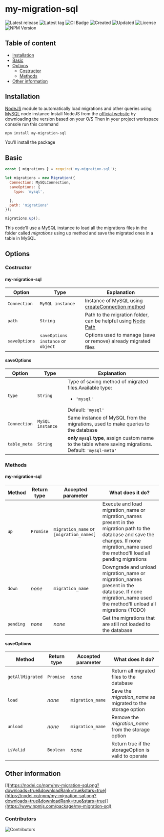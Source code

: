 # my-migration-sql


![Latest release](https://badgen.net/github/release/DenisFerrero/my-migration-sql)
![Latest tag](https://badgen.net/github/tag/DenisFerrero/my-migration-sql)
![CI Badge](https://badgen.net/github/status/DenisFerrero/my-migration-sql/master/ci)
![Created](https://badges.pufler.dev/created/DenisFerrero/my-migration-sql)
![Updated](https://badges.pufler.dev/updated/DenisFerrero/my-migration-sql)
![License](https://badgen.net/github/license/DenisFerrero/my-migration-sql)
![NPM Version](https://badgen.net/npm/v/my-migration-sql)


## Table of content
- [Installation](#installation)
- [Basic](#basic)
- [Options](#options)
  - [Costructor](#costructor)
  - [Methods](#methods)
- [Other information](#other-information)


## Installation

[NodeJS](https://nodejs.org/) module to automatically load migrations and other queries using [MySQL](https://github.com/mysqljs/mysql) node instance
Install NodeJS from the [official website](https://nodejs.org/en/download/) by downloading the version based on your O/S
Then in your project workspace console run this command
```sh
npm install my-migration-sql
```
You'll install the package

## Basic
```js
const { migrations } = require('my-migration-sql');

let migrations = new Migration({
  Connection: MySQLConnection,
  saveOptions: {
    type: 'mysql',

  },
  path: 'migrations'
});

migrations.up();
```
This code'll use a MySQL instance to load all the migrations files in the folder called *migrations* using up method and save the migrated ones in a table in MySQL

## Options 
### Costructor
#### my-migration-sql

| Option                   | Type              | Explanation              |
|---------------------------|----------------------------|--------------------------|
| ``Connection``            | ``MySQL instance``             |Instance of MySQL using [createConnection method](https://github.com/mysqljs/mysql/blob/master/Readme.md#establishing-connections)|
| ``path``                  | ``String``                           |Path to the migration folder, can be helpful using [Node Path](https://www.npmjs.com/package/path)                          |
| ``saveOptions``               | ``saveOptions instance`` or ``object``|Options used to manage (save or remove) already migrated files|

#### saveOptions
| Option              | Type               | Explanation        |
|---------------------|--------------------|--------------------|
| ``type``            | ``String``         | Type of saving method of migrated files.Available type:<ul><li>``'mysql'``</li></ul>Default: ``'mysql'``|
| ``Connection``      | ``MySQL instance`` | Same instance of MySQL from the migrations, used to make queries to the database|
| ``table_meta``      | ``String``         | **only ``mysql`` type**, assign custom name to the table where saving migrations.<br>Default: ``'mysql-meta'``

### Methods
#### my-migration-sql
| Method      | Return type | Accepted parameter                          | What does it do?                                                                                                                                                                             |
|-------------|-------------|---------------------------------------------|----------------------------------------------------------------------------------------------------------------------------------------------------------------------------------------------|
| ``up``      | ``Promise`` | ``migration_name`` or ``[migration_names]`` | Execute and load migration_name or migration_names present in the migration path to the database and save the changes. If none migration_name used the method'll load all pending migrations  |
| ``down``    | *none*      | ``migration_name``                          | Downgrade and unload migration_name or migration_names present in the database. If none migration_name used the method'll unload all migrations (TODO)                                       |
| ``pending`` | *none*      | *none*                                      | Get the migrations that are still not loaded to the database                                                                                                                                 |

#### saveOptions
| Method               | Return type | Accepted parameter | What does it do?                                            |
|----------------------|-------------|--------------------|-------------------------------------------------------------|
| ``getAllMigrated``   | ``Promise`` | *none*             | Return all migrated files to the database                   |
| ``load``             | *none*      | ``migration_name``     | Save the *migration_name* as migrated to the storage option |
| ``unload``           | *none*      | ``migration_name``     | Remove the *migration_name* from the storage option         |
| ``isValid``          | ``Boolean`` | *none*             | Return true if the storageOption is valid to operate                 |


## Other information

[![https://nodei.co/npm/my-migration-sql.png?downloads=true&downloadRank=true&stars=true](https://nodei.co/npm/my-migration-sql.png?downloads=true&downloadRank=true&stars=true)](https://www.npmjs.com/package/my-migration-sql)

### Contributors
![Contributors](https://contrib.rocks/image?repo=DenisFerrero/my-migration-sql)